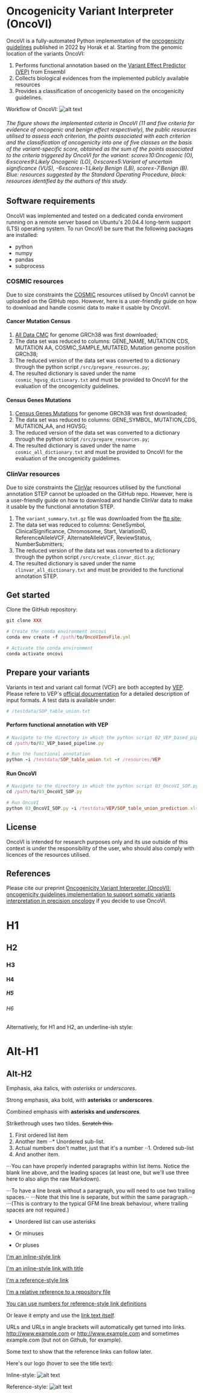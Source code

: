 # Oncogenicity Variant Interpreter (OncoVI)
OncoVI is a fully-automated Python implementation of the [oncogenicity guidelines](https://pubmed.ncbi.nlm.nih.gov/35101336/) published in 2022 by Horak et al. 
Starting from the genomic location of the variants OncoVI:
1. Performs functional annotation based on the [Variant Effect Predictor (VEP)](https://www.ensembl.org/info/docs/tools/vep/index.html) from Ensembl 
2. Collects biological evidences from the implemented publicly available resources
3. Provides a classification of oncogenicity based on the oncogenicity guidelines.

Workflow of OncoVI: 
![alt text][logo]

[logo]: https://github.com/MGCarta/oncovi/blob/main/figures/Figure1.PNG "Logo Title Text 2"

###### The figure shows the implemented criteria in OncoVI (11 and five criteria for evidence of oncogenic and benign effect respectively), the public resources utilised to assess each criterion, the points associated with each criterion and the classification of oncogenicity into one of five classes on the basis of the variant-specific score, obtained as the sum of the points associated to the criteria triggered by OncoVI for the variant: score≥10:Oncogenic (O), 6≤score≤9:Likely Oncogenic (LO), 0≤score≤5:Variant of uncertain significance (VUS), -6≤score≤-1:Likely Benign (LB), score≤-7:Benign (B). Blue: resources suggested by the Standard Operating Procedure, black: resources identified by the authors of this study.

## Software requirements
OncoVI was implemented and tested on a dedicated conda enviroment running on a remote server based on Ubuntu's 20.04.4 long-term support (LTS) operating system. To run OncoVI be sure that the following packages are installed:

* python
* numpy
* pandas
* subprocess

### COSMIC resources
Due to size constraints the [COSMIC](https://cancer.sanger.ac.uk/cosmic/download/cosmic) resources utilised by OncoVI cannot be uploaded on the GitHub repo. However, here is a user-friendly guide on how to download and handle cosmic data to make it usable by OncoVI.

#### Cancer Mutation Census 

1. [All Data CMC](https://cancer.sanger.ac.uk/cosmic/download/cancer-mutation-census/v100/alldata-cmc) for genome GRCh38 was first downloaded;
2. The data set was reduced to columns: GENE_NAME, MUTATION CDS, MUTATION AA, COSMIC_SAMPLE_MUTATED, Mutation genome position GRCh38;
3. The reduced version of the data set was converted to a dictionary through the python script ``` /src/prepare_resources.py ```;
4. The resulted dictionary is saved under the name ```cosmic_hgvsg_dictionary.txt``` and must be provided to OncoVI for the evaluation of the oncogenicity guidelines.

#### Census Genes Mutations 

1. [Census Genes Mutations](https://cancer.sanger.ac.uk/cosmic/download/cosmic/v100/mutantcensus) for genome GRCh38 was first downloaded;
2. The data set was reduced to columns: GENE_SYMBOL, MUTATION_CDS, MUTATION_AA, and HGVSG;
3. The reduced version of the data set was converted to a dictionary through the python script ``` /src/prepare_resources.py ```;
4. The resulted dictionary is saved under the name ```cosmic_all_dictionary.txt``` and must be provided to OncoVI for the evaluation of the oncogenicity guidelimes. 

### ClinVar resources
Due to size constraints the [ClinVar](https://www.ncbi.nlm.nih.gov/clinvar/) resources utilised by the functional annotation STEP cannot be uploaded on the GitHub repo. However, here is a user-friendly guide on how to download and handle ClinVar data to make it usable by the functional annotation STEP.

1. The ```variant_summary.txt.gz``` file was downloaded from the [ftp site](https://ftp.ncbi.nlm.nih.gov/pub/clinvar/tab_delimited/);
2. The data set was reduced to columns: GeneSymbol, ClinicalSignificance, Chromosome, Start, VariationID, ReferenceAlleleVCF, AlternateAlleleVCF, ReviewStatus, NumberSubmitters;
3. The reduced version of the data set was converted to a dictionary through the python script ``` /src/create_clinvar_dict.py ```;
4. The resulted dictionary is saved under the name ```clinvar_all_dictionary.txt``` and must be provided to the functional annotation STEP. 

## Get started
Clone the GitHub repository:
```rb
git clone XXX

# Create the conda environment oncovi
conda env create -f /path/to/OncoVIenvFile.yml

# Activate the conda environment
conda activate oncovi
```

## Prepare your variants
Variants in text and variant call format (VCF) are both accepted by [VEP](https://www.ensembl.org/info/docs/tools/vep/index.html). Please refere to VEP´s [official documentation](https://www.ensembl.org/info/docs/tools/vep/vep_formats.html#input) for a detailed description of input formats.
A test data is available under:

```rb
# /testdata/SOP_table_union.txt
```

#### Perform functional annotation with VEP

```rb
# Navigate to the directory in which the python script 02_VEP_based_pipeline.py is located
cd /path/to/02_VEP_based_pipeline.py

# Run the functional annotation
python -i /testdata/SOP_table_union.txt -r /resources/VEP
```

#### Run OncoVI

```rb
# Navigate to the directory in which the python script 03_OncoVI_SOP.py is located
cd /path/to/03_OncoVI_SOP.py

# Run OncoVI
python 03_OncoVI_SOP.py -i /testdata/VEP/SOP_table_union_prediction.xlsx -r /resources/OncoVI
```


## License
OncoVI is intended for research purposes only and its use outside of this context is under the responsibility of the user, who should also comply with licences of the resources utilised.

## References
Please cite our preprint [Oncogenicity Variant Interpreter (OncoVI): oncogenicity guidelines implementation to support somatic variants interpretation in precision oncology](https://www.medrxiv.org/content/10.1101/2024.10.10.24315072v1) if you decide to use OncoVI.


# H1
## H2
### H3
#### H4
##### H5
###### H6

Alternatively, for H1 and H2, an underline-ish style:

Alt-H1
======

Alt-H2
------

Emphasis, aka italics, with *asterisks* or _underscores_.

Strong emphasis, aka bold, with **asterisks** or __underscores__.

Combined emphasis with **asterisks and _underscores_**.

Strikethrough uses two tildes. ~~Scratch this.~~

1. First ordered list item
2. Another item
⋅⋅* Unordered sub-list. 
1. Actual numbers don't matter, just that it's a number
⋅⋅1. Ordered sub-list
4. And another item.

⋅⋅⋅You can have properly indented paragraphs within list items. Notice the blank line above, and the leading spaces (at least one, but we'll use three here to also align the raw Markdown).

⋅⋅⋅To have a line break without a paragraph, you will need to use two trailing spaces.⋅⋅
⋅⋅⋅Note that this line is separate, but within the same paragraph.⋅⋅
⋅⋅⋅(This is contrary to the typical GFM line break behaviour, where trailing spaces are not required.)

* Unordered list can use asterisks
- Or minuses
+ Or pluses

[I'm an inline-style link](https://www.google.com)

[I'm an inline-style link with title](https://www.google.com "Google's Homepage")

[I'm a reference-style link][Arbitrary case-insensitive reference text]

[I'm a relative reference to a repository file](../blob/master/LICENSE)

[You can use numbers for reference-style link definitions][1]

Or leave it empty and use the [link text itself].

URLs and URLs in angle brackets will automatically get turned into links. 
http://www.example.com or <http://www.example.com> and sometimes 
example.com (but not on Github, for example).

Some text to show that the reference links can follow later.

Here's our logo (hover to see the title text):

Inline-style: 
![alt text](https://github.com/adam-p/markdown-here/raw/master/src/common/images/icon48.png "Logo Title Text 1")

Reference-style: 
![alt text][logo]

[logo]: https://github.com/adam-p/markdown-here/raw/master/src/common/images/icon48.png "Logo Title Text 2"

[arbitrary case-insensitive reference text]: https://www.mozilla.org
[1]: http://slashdot.org
[link text itself]: http://www.reddit.com
